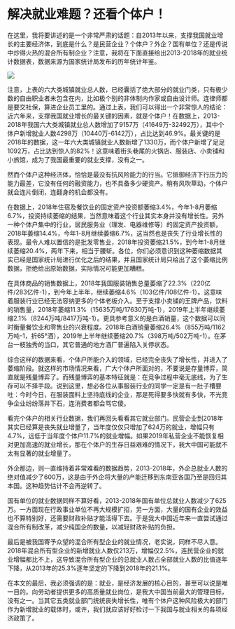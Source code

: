 # 解决就业难题？还看个体户！

在这里，我将要讲述的是一个非常严肃的话题：自2013年以来，支撑我国就业增长的主要经济体，到底是什么？是民营企业？个体户？外企？国有单位？还是传说中炒得火热的混合所有制企业？注意，我将在下面直接给出2013-2018年的就业统计数据表，数据来源为国家统计局发布的历年统计年鉴。

![](https://www.mg21.com/guide/wp-content/uploads/2019/10/jiuyeguimo.jpg)

注意，上表的六大类城镇就业总人数，已经囊括了绝大部分的就业门类，只有极少数的自由职业者未包含在内，比如极个别的非体制内作家或自由设计师。连律师都是要交社保，算进企业员工里的。通过上表，我们可以得出一个非常惊人的结论：近六年来，支撑我国就业增长的最关键的因素，就是个体户！在数据上，2013-2018年我国六大类城镇就业总人数增加了9157万（41649万-32492万），其中个体户新增就业人数4298万（10440万-6142万），占比达到46.9%。最关键的是2018年的数据，这一年六大类城镇就业人数新增了1330万，而个体户新增了足足1092万，占比达到惊人的82%！这意味着街头巷尾的火锅店、服装店、小卖铺和小旅馆，成为了我国最重要的就业支撑，没有之一。

然而个体户这种经济体，恰恰是最没有抗风险能力的行当。它抵御经济下行压力的能力最差，它没有任何的融资能力，也不具备多少硬资产。稍有风吹草动，个体户就会连片倒闭，连翻身的机会都没有。

在数据上，2018年住宿及餐饮业的固定资产投资额萎缩3.4%，今年1-8月萎缩6.7%，投资持续萎缩的结果，当然意味着这个行业其实本身并没有增长性。另外一种个体户集中的行业，居民服务业（理发、电器维修等）的固定资产投资额，2018年萎缩14.4%，今年1-8月继续萎缩6.7%，这当然也是丧失了行业增长性的表现。最令人难以置信的是批发零售业，2018年投资萎缩21.5%，到今年1-8月继续萎缩20.4%，两年下来，相当于腰斩。各位，你们必须意识到这种萎缩数据其实已经是国家统计局进行优化之后的结果，并且国家统计局只给出了这个萎缩比例数据，拒绝给出原始数据，实际情况可能更加糟糕。

在具体商品的销售数据上，2018年我国服装销售总量萎缩了22.3%（220亿件/283亿件-1），到今年上半年，继续萎缩4.6%（103亿件/108亿件-1）。这意味着服装行业已经无法容纳更多的个体老板介入。至于支撑小卖铺的王牌产品，饮料的销售量，2018年萎缩11.3%（15635万吨/17630万吨-1），2019年上半年继续萎缩2.1%（8244万吨/8417万吨-1）。更具参考意义的是白酒销量，这个数据可以同时衡量餐饮业和零售业的兴衰程度。2018年白酒销量萎缩26.4%（855万吨/1162万吨-1，折65°酒），2019年上半年继续萎缩20.7%（398万吨/502万吨-1）。在茅台一枝独秀的当口，其它普通的地方酒厂普遍陷入关停状态。

综合这样的数据来看，个体户所能介入的领域，已经完全丧失了增长性，并进入了萎缩阶段。就这样的市场情况来看，广大个体户所面对的，不要说是存量博弈，简直就是残量博弈了。而残量博弈的基本特征就是：在竞争过程中毫无底线，为了生存可以不择手段。说到这里，想必各位从事服装行业的同学一定是有一肚子槽要吐：今时今日，在服装面料上坚持底线的企业，那是死得要多快就有多快，不光竞争企业纷纷落井下石，连消费者都会骂它傻。

看完个体户的相关行业数据，我们再回头看看其它就业部门。民营企业到2018年其实已经算是丧失就业增量了，当年度仅仅只增加了624万的就业，增幅只有4.7%，远低于当年度个体户11.7%的就业增幅。如果2019年私营企业不能恢复相对更加高速的就业增长，那在个体户的生存日益艰难的情况下，我大中国可能就不太有显著的就业增量了。

外企那边，则一直维持着非常难看的数据趋势，2013-2018年，外企总就业人数的绝对值减少了600万，这是由于外企将大量的产能迁移到东南亚各国乃至是回归其本国。这种趋势估计不会再逆转了。

国有单位的就业数据同样不算好看，2013-2018年国有单位总就业人数减少了625万。一方面现在行政事业单位不再大规模扩招，另一方面，大量的国有企业的效益也不算特别好，还需要财政补贴才能活得下去。于是我大中国近年来一直尝试通过混合所有制改革，减少纯国企的数量，以减轻财政补贴的负担。

最后是被我国寄予众望的混合所有型企业的就业情况，老实说，同样不尽人意。2018年混合所有型企业的新增就业人数仅213万，增幅仅2.5%，连民营企业的就业增幅都比不上，这导致混合所有型企业的总就业人数占全部就业人数的比值逐年下降，从2013年的25.3%逐年坚定的下降到2018年的21.1%。

在本文的最后，我必须强调的是：就业，是经济发展的核心目的，甚至可以说是唯一目的。向劳动者提供更多的高质量就业岗位，是我大中国当前最大的管理目标，没有之一。当其它五类就业部门统统丧失增长性，唯有个体户这种风险极大的部门作为新增就业的载体时，或许，我们就应该好好检讨一下我国与就业相关的各项经济政策了。
